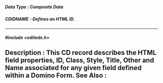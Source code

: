 ##### Data Type : Composite Data
##### CDIDNAME - Defines an HTML ID.
---
##### #include <editods.h>
**Description :**
This CD record describes the HTML field properties, ID, Class, Style, Title, 
Other and Name associated for any given field defined within a Domino Form.
**See Also :**
[](D:/md_files/.md)
---
